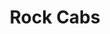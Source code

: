 ---
title: "Rock Cabs"
address: "Unit 11A Loughran Stores Cleremount Bus Pk, Haggardstown Dundalk Co. Louth"
tel: "(042)9323333"
county: "Louth"
category: "Taxi Services"
type: "Content"
lat: "53.97943054"
lng: "-6.393365604"
---
